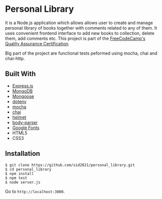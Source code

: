 # Personal Library

It is a Node.js application which allows allows user to create and manage personal library of books together with comments related to any of them. It uses convenient frontend interface to add new books to collection, delete them, add comments etc. This project is part of the [FreeCodeCamp's Quality Assurance Certification](https://www.freecodecamp.org/learn/quality-assurance/quality-assurance-projects/personal-library).

Big part of the project are functional tests peformed using mocha, chai and chai-http.

## Built With

- [Express.js](https://expressjs.com)
- [MongoDB](https://www.mongodb.com/)
- [Mongoose](https://mongoosejs.com/)
- [dotenv](https://www.npmjs.com/package/dotenv)
- [mocha](https://mochajs.org/)
- [chai](https://www.chaijs.com/)
- [helmet](https://helmetjs.github.io/)
- [body-parser](https://www.npmjs.com/package/body-parser)
- [Google Fonts](https://fonts.google.com)
- HTML5
- CSS3

## Installation

```
$ git clone https://github.com/sid2021/personal_library.git
$ cd personal_library
$ npm install
$ npm test
$ node server.js
```

Go to `http://localhost:3000`.
